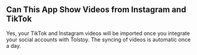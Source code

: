 ## Can This App Show Videos from Instagram and TikTok

Yes, your TikTok and Instagram videos will be imported once you integrate your social accounts with Tolstoy. The syncing of videos is automatic once a day.
